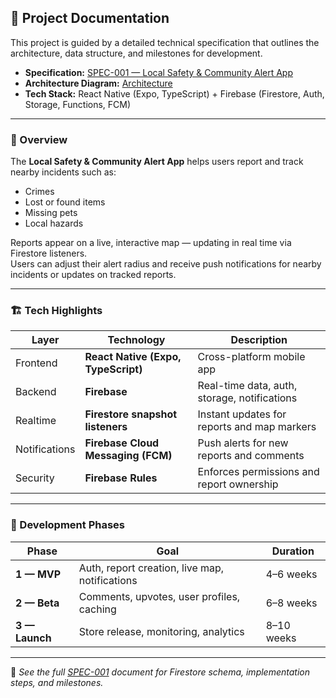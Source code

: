 ## 📘 Project Documentation

This project is guided by a detailed technical specification that outlines the architecture, data structure, and milestones for development.

- **Specification:** [SPEC-001 — Local Safety & Community Alert App](./SPEC-001-Local-Safety-App.md)
- **Architecture Diagram:** [Architecture](./architecture.puml)
- **Tech Stack:** React Native (Expo, TypeScript) + Firebase (Firestore, Auth, Storage, Functions, FCM)

---

### 🧩 Overview

The **Local Safety & Community Alert App** helps users report and track nearby incidents such as:
- Crimes  
- Lost or found items  
- Missing pets  
- Local hazards  

Reports appear on a live, interactive map — updating in real time via Firestore listeners.  
Users can adjust their alert radius and receive push notifications for nearby incidents or updates on tracked reports.

---

### 🏗️ Tech Highlights

| Layer | Technology | Description |
|-------|-------------|-------------|
| Frontend | **React Native (Expo, TypeScript)** | Cross-platform mobile app |
| Backend | **Firebase** | Real-time data, auth, storage, notifications |
| Realtime | **Firestore snapshot listeners** | Instant updates for reports and map markers |
| Notifications | **Firebase Cloud Messaging (FCM)** | Push alerts for new reports and comments |
| Security | **Firebase Rules** | Enforces permissions and report ownership |

---

### 🚀 Development Phases

| Phase | Goal | Duration |
|-------|------|-----------|
| **1 — MVP** | Auth, report creation, live map, notifications | 4–6 weeks |
| **2 — Beta** | Comments, upvotes, user profiles, caching | 6–8 weeks |
| **3 — Launch** | Store release, monitoring, analytics | 8–10 weeks |

---

📍 *See the full [SPEC-001](./SPEC-001-Local-Safety-App.md) document for Firestore schema, implementation steps, and milestones.*
